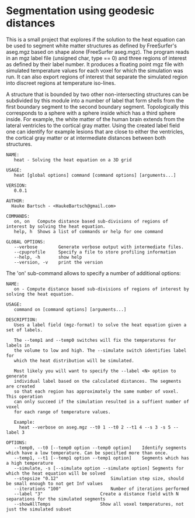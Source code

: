 Segmentation using geodesic distances
======================================

This is a small project that explores if the solution to the heat equation can be
used to segment white matter structures as defined by FreeSurfer's aseg.mgz based 
on shape alone (FreeSurfer aseg.mgz). The program reads in an mgz label
file (unsigned char, type == 0) and three regions of interest as defined by their label
number. It produces a floating point mgz file with simulated temperature values
for each voxel for which the simulation was run. It can also export regions of
interest that separate the simulated region into discreet regions at temperature
iso-lines. 

A structure that is bounded by two other non-intersecting structures can be subdivided
by this module into a number of label that form shells from the first boundary segment
to the second boundary segment. Topologically this corresponds to a sphere with a sphere 
inside which has a third sphere inside. For example, the white matter of the human brain extends
from the lateral ventricles to the cortical gray matter. Using the created label field
one can identify for example lesions that are close to either the ventricles, the cortical
gray matter or at intermediate distances between both structures.

```
NAME:
   heat - Solving the heat equation on a 3D grid

USAGE:
   heat [global options] command [command options] [arguments...]

VERSION:
   0.0.1

AUTHOR:
  Hauke Bartsch - <HaukeBartsch@gmail.com>

COMMANDS:
   on, on	Compute distance based sub-divisions of regions of interest by solving the heat equation.
   help, h	Shows a list of commands or help for one command
   
GLOBAL OPTIONS:
   --verbose		Generate verbose output with intermediate files.
   --cpuprofile 	Specify a file to store profiling information
   --help, -h		show help
   --version, -v	print the version
```

The 'on' sub-command allows to specify a number of additional options:

```
NAME:
   on - Compute distance based sub-divisions of regions of interest by solving the heat equation.

USAGE:
   command on [command options] [arguments...]

DESCRIPTION:
   Uses a label field (mgz-format) to solve the heat equation given a set of labels.

   The --temp1 and --temp0 switches will fix the temperatures for labels in
   the volume to low and high. The --simulate switch identifies label for
   which the heat distribution will be simulated.

   Most likely you will want to specify the --label <N> option to generate
   individual label based on the calculated distances. The segments are created
   so that each region has approximately the same number of voxel. This operation
   can only succeed if the simulation resulted in a suffient number of voxel
   for each range of temperature values.

   Example:
     heat --verbose on aseg.mgz --t0 1 --t0 2 --t1 4 --s 3 -s 5 --label 3

OPTIONS:
   --temp0, --t0 [--temp0 option --temp0 option]	Identify segments which have a low temperature. Can be specified more than once.
   --temp1, --t1 [--temp1 option --temp1 option]	Segments which has a high temperature
   --simulate, -s [--simulate option --simulate option]	Segments for which the heat equation will be solved
   --stepsize "0.12"					Simulation step size, should be small enough to not get Inf values
   --iterations "100"					Number of iterations performed
   --label "3"						Create a distance field with N separations for the simulated segments
   --showAllTemps					Show all voxel temperatures, not just the simulated subset
```